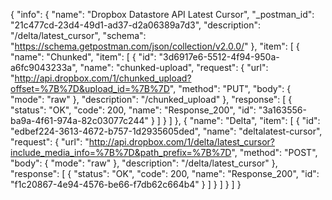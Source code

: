 {
  "info": {
    "name": "Dropbox Datastore API Latest Cursor",
    "_postman_id": "21c477cd-23d4-49d1-ad37-d2a06389a7d3",
    "description": "/delta/latest_cursor",
    "schema": "https://schema.getpostman.com/json/collection/v2.0.0/"
  },
  "item": [
    {
      "name": "Chunked",
      "item": [
        {
          "id": "3d6917e6-5512-4f94-950a-a6fc9043233a",
          "name": "chunked-upload",
          "request": {
            "url": "http://api.dropbox.com/1/chunked_upload?offset=%7B%7D&upload_id=%7B%7D",
            "method": "PUT",
            "body": {
              "mode": "raw"
            },
            "description": "/chunked_upload"
          },
          "response": [
            {
              "status": "OK",
              "code": 200,
              "name": "Response_200",
              "id": "3a163556-ba9a-4f61-974a-82c03077c244"
            }
          ]
        }
      ]
    },
    {
      "name": "Delta",
      "item": [
        {
          "id": "edbef224-3613-4672-b757-1d2935605ded",
          "name": "deltalatest-cursor",
          "request": {
            "url": "http://api.dropbox.com/1/delta/latest_cursor?include_media_info=%7B%7D&path_prefix=%7B%7D",
            "method": "POST",
            "body": {
              "mode": "raw"
            },
            "description": "/delta/latest_cursor"
          },
          "response": [
            {
              "status": "OK",
              "code": 200,
              "name": "Response_200",
              "id": "f1c20867-4e94-4576-be66-f7db62c664b4"
            }
          ]
        }
      ]
    }
  ]
}